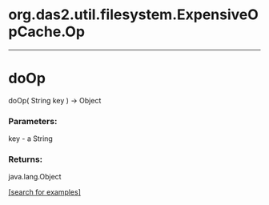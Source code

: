 # org.das2.util.filesystem.ExpensiveOpCache.Op
***
<a name="doOp"></a>
# doOp
doOp( String key ) &rarr; Object



### Parameters:
key - a String

### Returns:
java.lang.Object


<a href="https://github.com/autoplot/dev/search?q=doOp&unscoped_q=doOp">[search for examples]</a>

